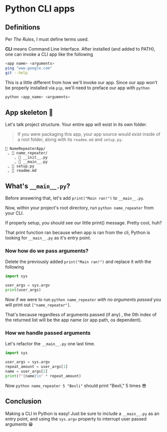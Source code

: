 # Python CLI apps
## Definitions
Per *The Rules*, I must define terms used.

**CLI** means Command Line Interface. After installed (and added to PATH), one can invoke a CLI app like the following

```bash
<app name> <arguments>
ping "www.google.com"
git --help
```

This is a little different from how we'll invoke our app. Since our app won't be properly installed via `pip`, we'll need to preface our app with `python`

```bash
python <app_name> <arguments>
```

## App skeleton 🩻 
Let's talk project structure. Your entire app will exist in its own folder.

> If you were packaging this app, your app source would exist inside of a root folder, along with its `readme.md` and `setup.py`.   

```
📁 NameRepeaterApp/
 ⌞ 📁 name_repeater/
    ⌞ 🐍 __init__.py
    ⌞ 🐍 __main__.py
 ⌞ 🐍 setup.py
 ⌞ 📝 readme.md
```

## What's  `__main__.py`?
Before answering that, let's add `print("Main ran!")` to `__main__.py`.

Now, within your project's root directory, run `python name_repeater`  from your CLI.

If properly setup, you should see our little print() message. Pretty cool, huh?

That print function ran because when app is ran from the cli, Python is looking for `__main__.py` as it's entry point.

### Now how do we pass arguments?

Delete the previously added `print("Main ran!")` and replace it with the following

```python
import sys

user_args = sys.argv
print(user_args)
```

Now if we were to run  `python name_repeater`  *with no arguments passed* you will print out `["name_repeater"]`.

That's because regardless of arguments passed (if any) , the 0th index of the returned list will be the app name (or app path, os dependent).

### How we handle passed arguments

Let's refactor the `__main__.py` one last time.

```python
import sys

user_args = sys.argv
repeat_amount = user_args[1]
name = user_args[2]
print(f"{name}\n" * repeat_amount)
```

Now  `python name_repeater 5 "Bexli"` should print "Bexli," 5 times 😎

## Conclusion
Making a CLI in Python is easy! Just be sure to include a `__main__.py` as an entry point, and using the `sys.argv` property to interrupt user passed arguments 😁